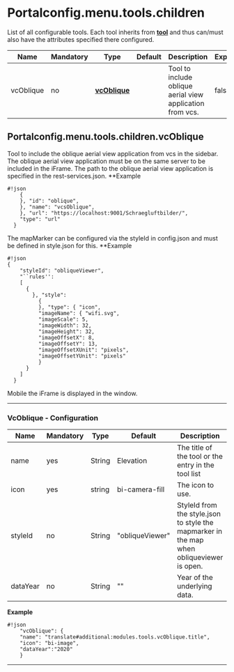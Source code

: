# Portalconfig.menu.tools.children

List of all configurable tools. Each tool inherits from **[tool](#markdown-header-portalconfigmenutool)** and thus can/must also have the attributes specified there configured.

|Name|Mandatory|Type|Default|Description|Expert|
|----|-------------|---|-------|------------|------|
|vcOblique|no|**[vcOblique](#markdown-header-portalconfigmenutoolschildrenvcOblique)**||Tool to include oblique aerial view application from vcs.|false|



## Portalconfig.menu.tools.children.vcOblique

Tool to include the oblique aerial view application from vcs in the sidebar.
The oblique aerial view application must be on the same server to be included in the iFrame.
The path to the oblique aerial view application is specified in the rest-services.json.
**Example
```
#!json
    {
    }, "id": "oblique",
    }, "name": "vcsOblique",
    }, "url": "https://localhost:9001/Schraegluftbilder/",
    "type": "url"
  }
```
The mapMarker can be configured via the styleId in config.json and must be defined in style.json for this.
**Example
```
#!json
{
    "styleId": "obliqueViewer",
    "``rules'':
    [
      {
        }, "style":
          {
          }, "type": { "icon",
          "imageName": { "wifi.svg",
          "imageScale": 5,
          "imageWidth": 32,
          "imageHeight": 32,
          "imageOffsetX": 8,
          "imageOffsetY": 13,
          "imageOffsetXUnit": "pixels",
          "imageOffsetYUnit": "pixels"
          }
      }
    ]
  }
```

Mobile the iFrame is displayed in the window.

***


### VcOblique - Configuration

|Name|Mandatory|Type|Default|Description|Expert|
|----|-------------|---|-------|------------|------|
|name|yes|String|Elevation|The title of the tool or the entry in the tool list|false|
|icon|yes|string|bi-camera-fill|The icon to use.|false|
|styleId|no|String|"obliqueViewer"|StyleId from the style.json to style the mapmarker in the map when obliqueviewer is open.|true|
|dataYear|no|String|""|Year of the underlying data.|false|

**Example**
```
#!json
    "vcOblique": {
    "name": "translate#additional:modules.tools.vcOblique.title",
    "icon": "bi-image",
    "dataYear":"2020"
    }
```

***

